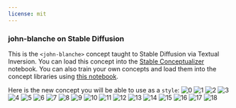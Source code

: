 ```yaml
---
license: mit
---
```

### john-blanche on Stable Diffusion
This is the `<john-blanche>` concept taught to Stable Diffusion via Textual Inversion. You can load this concept into the [Stable Conceptualizer](https://colab.research.google.com/github/huggingface/notebooks/blob/main/diffusers/stable_conceptualizer_inference.ipynb) notebook. You can also train your own concepts and load them into the concept libraries using [this notebook](https://colab.research.google.com/github/huggingface/notebooks/blob/main/diffusers/sd_textual_inversion_training.ipynb).

Here is the new concept you will be able to use as a `style`:
![<john-blanche> 0](https://huggingface.co/sd-concepts-library/john-blanche/resolve/main/concept_images/5.jpeg)
![<john-blanche> 1](https://huggingface.co/sd-concepts-library/john-blanche/resolve/main/concept_images/6.jpeg)
![<john-blanche> 2](https://huggingface.co/sd-concepts-library/john-blanche/resolve/main/concept_images/15.jpeg)
![<john-blanche> 3](https://huggingface.co/sd-concepts-library/john-blanche/resolve/main/concept_images/14.jpeg)
![<john-blanche> 4](https://huggingface.co/sd-concepts-library/john-blanche/resolve/main/concept_images/9.jpeg)
![<john-blanche> 5](https://huggingface.co/sd-concepts-library/john-blanche/resolve/main/concept_images/3.jpeg)
![<john-blanche> 6](https://huggingface.co/sd-concepts-library/john-blanche/resolve/main/concept_images/0.jpeg)
![<john-blanche> 7](https://huggingface.co/sd-concepts-library/john-blanche/resolve/main/concept_images/17.jpeg)
![<john-blanche> 8](https://huggingface.co/sd-concepts-library/john-blanche/resolve/main/concept_images/12.jpeg)
![<john-blanche> 9](https://huggingface.co/sd-concepts-library/john-blanche/resolve/main/concept_images/13.jpeg)
![<john-blanche> 10](https://huggingface.co/sd-concepts-library/john-blanche/resolve/main/concept_images/2.jpeg)
![<john-blanche> 11](https://huggingface.co/sd-concepts-library/john-blanche/resolve/main/concept_images/16.jpeg)
![<john-blanche> 12](https://huggingface.co/sd-concepts-library/john-blanche/resolve/main/concept_images/18.jpeg)
![<john-blanche> 13](https://huggingface.co/sd-concepts-library/john-blanche/resolve/main/concept_images/10.jpeg)
![<john-blanche> 14](https://huggingface.co/sd-concepts-library/john-blanche/resolve/main/concept_images/7.jpeg)
![<john-blanche> 15](https://huggingface.co/sd-concepts-library/john-blanche/resolve/main/concept_images/1.jpeg)
![<john-blanche> 16](https://huggingface.co/sd-concepts-library/john-blanche/resolve/main/concept_images/11.jpeg)
![<john-blanche> 17](https://huggingface.co/sd-concepts-library/john-blanche/resolve/main/concept_images/4.jpeg)
![<john-blanche> 18](https://huggingface.co/sd-concepts-library/john-blanche/resolve/main/concept_images/8.jpeg)

